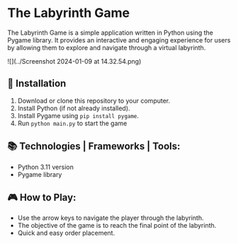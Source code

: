 # The Labyrinth Game

The Labyrinth Game is a simple application written in Python using the Pygame library. It provides an interactive and engaging experience for users by allowing them to explore and navigate through a virtual labyrinth.

![](../Screenshot 2024-01-09 at 14.32.54.png)


## 📝 Installation

1. Download or clone this repository to your computer.
2. Install Python (if not already installed).
3. Install Pygame using `pip install pygame`.
4. Run `python main.py` to start the game

## 📚 Technologies | Frameworks | Tools:

- Python 3.11 version
- Pygame library

## 🎮 How to Play:

- Use the arrow keys to navigate the player through the labyrinth.
- The objective of the game is to reach the final point of the labyrinth.
- Quick and easy order placement.
